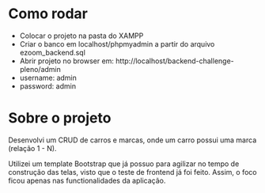 # Como rodar

- Colocar o projeto na pasta do XAMPP
- Criar o banco em localhost/phpmyadmin a partir do arquivo ezoom_backend.sql
- Abrir projeto no browser em: http://localhost/backend-challenge-pleno/admin
- username: admin
- password: admin

# Sobre o projeto

Desenvolvi um CRUD de carros e marcas, onde um carro possui uma marca (relação 1 - N).

Utilizei um template Bootstrap que já possuo para agilizar no tempo de construção
das telas, visto que o teste de frontend já foi feito. Assim, o foco ficou apenas
nas functionalidades da aplicação.
